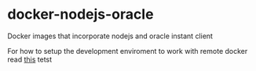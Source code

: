 # docker-nodejs-oracle
Docker images that incorporate nodejs and oracle instant client 

For how to setup the development enviroment to work with remote docker read [this](https://levelup.gitconnected.com/develop-docker-remotely-from-your-mac-like-a-pro-69dcf75219e)
tetst
